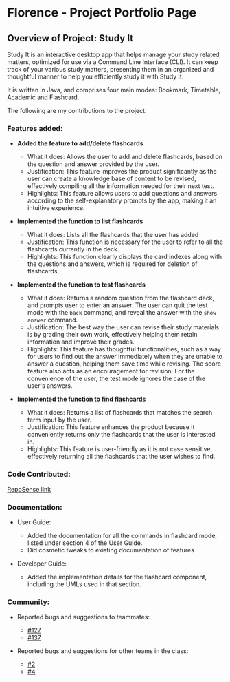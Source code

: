 # Florence - Project Portfolio Page

## Overview of Project: Study It
Study It is an interactive desktop app that helps manage your study related matters, optimized for use via a Command
Line Interface (CLI). It can keep track of your various study matters, presenting them in an organized and thoughtful
manner to help you efficiently study it with Study It.

It is written in Java, and comprises four main modes: Bookmark, Timetable, Academic and Flashcard.

The following are my contributions to the project.

### Features added:

* **Added the feature to add/delete flashcards**
    * What it does: Allows the user to add and delete flashcards, based on the question and answer provided by the user.
    * Justification: This feature improves the product significantly as the user can create a knowledge base of content
    to be revised, effectively compiling all the information needed for their next test.
    * Highlights: This feature allows users to add questions and answers according to the self-explanatory prompts by
    the app, making it an intuitive experience.
     
* **Implemented the function to list flashcards**
    * What it does: Lists all the flashcards that the user has added
    * Justification: This function is necessary for the user to refer to all the flashcards currently in the deck.
    * Highlights: This function clearly displays the card indexes along with the questions and answers, which is
    required for deletion of flashcards.

* **Implemented the function to test flashcards**
    * What it does: Returns a random question from the flashcard deck, and prompts user to enter an answer. The user can
    quit the test mode with the `back` command, and reveal the answer with the `show answer` command.
    * Justification: The best way the user can revise their study materials is by grading their own work, effectively
    helping them retain information and improve their grades.
    * Highlights: This feature has thoughtful functionalities, such as a way for users to find out the answer
    immediately when they are unable to answer a question, helping them save time while revising. The score feature also
    acts as an encouragement for revision. For the convenience of the user, the test mode ignores the case of the user's
    answers.

* **Implemented the function to find flashcards**
    * What it does: Returns a list of flashcards that matches the search term input by the user.
    * Justification: This feature enhances the product because it conveniently returns only the flashcards that the user
    is interested in.
    * Highlights: This feature is user-friendly as it is not case sensitive, effectively returning all the flashcards
    that the user wishes to find.

### Code Contributed:

[RepoSense link](https://nus-cs2113-ay2021s1.github.io/tp-dashboard/#search=&sort=groupTitle&sortWithin=title&since=2020-09-27&timeframe=commit&mergegroup=&groupSelect=groupByRepos&breakdown=false&tabOpen=true&tabType=authorship&zFR=false&tabAuthor=hailqueenflo&tabRepo=AY2021S1-CS2113T-T12-1%2Ftp%5Bmaster%5D&authorshipIsMergeGroup=false&authorshipFileTypes=docs~functional-code~test-code)

### Documentation:

* User Guide:
  * Added the documentation for all the commands in flashcard mode, listed under section 4 of the User Guide.
  * Did cosmetic tweaks to existing documentation of features

* Developer Guide:
  * Added the implementation details for the flashcard component, including the UMLs used in that section.
  
### Community:
 
 * Reported bugs and suggestions to teammates: 
    * [#127](https://github.com/AY2021S1-CS2113T-T12-1/tp/pull/127)
    * [#137](https://github.com/AY2021S1-CS2113T-T12-1/tp/pull/137)
    
  * Reported bugs and suggestions for other teams in the class:
    * [#2](https://github.com/hailqueenflo/ped/issues/2)
    * [#4](https://github.com/hailqueenflo/ped/issues/4)
    
